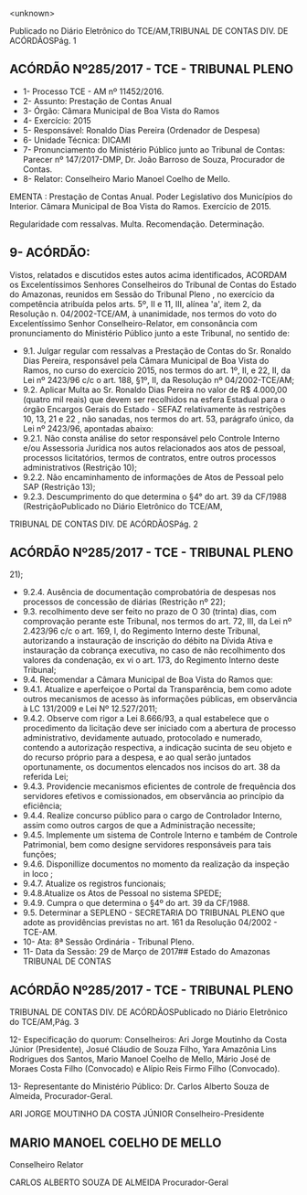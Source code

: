 &lt;unknown&gt;

Publicado  no  Diário Eletrônico do TCE/AM,TRIBUNAL DE CONTAS DIV. DE  ACÓRDÃOSPág. 1

## ACÓRDÃO Nº285/2017 - TCE - TRIBUNAL PLENO

- 1- Processo TCE - AM nº 11452/2016.
- 2- Assunto: Prestação de Contas Anual
- 3- Órgão: Câmara Municipal de Boa Vista do Ramos
- 4- Exercício: 2015
- 5- Responsável: Ronaldo Dias Pereira (Ordenador de Despesa)
- 6- Unidade Técnica: DICAMI
- 7- Pronunciamento  do Ministério  Público  junto  ao Tribunal  de Contas: Parecer  nº 147/2017-DMP, Dr. João Barroso de Souza, Procurador de Contas.
- 8- Relator: Conselheiro Mario Manoel Coelho de Mello.

EMENTA : Prestação de Contas Anual. Poder Legislativo dos Municípios do Interior. Câmara Municipal  de  Boa  Vista  do  Ramos.  Exercício  de 2015.

Regularidade com ressalvas. Multa. Recomendação. Determinação.

## 9- ACÓRDÃO:

Vistos, relatados e discutidos estes autos acima identificados, ACORDAM os Excelentíssimos Senhores Conselheiros do Tribunal de Contas do Estado do Amazonas, reunidos em Sessão do Tribunal Pleno , no exercício da competência atribuída pelos arts. 5º,  II e 11,  III, alínea 'a', item 2, da Resolução n. 04/2002-TCE/AM, à unanimidade, nos termos  do  voto  do  Excelentíssimo  Senhor  Conselheiro-Relator,  em  consonância  com pronunciamento do Ministério Público junto a este Tribunal, no sentido de:

- 9.1. Julgar  regular  com  ressalvas a  Prestação  de  Contas  do Sr.  Ronaldo  Dias Pereira, responsável pela Câmara Municipal de Boa Vista do Ramos, no curso do exercício 2015, nos termos do art. 1º, II, e 22, II, da Lei nº 2423/96 c/c o art. 188, §1º, II, da Resolução nº 04/2002-TCE/AM;
- 9.2.  Aplicar Multa ao  Sr.  Ronaldo Dias Pereira  no valor  de R$ 4.000,00 (quatro mil reais) que devem ser recolhidos na esfera Estadual para o órgão Encargos Gerais do Estado - SEFAZ relativamente às restrições 10, 13,  21 e 22 , não sanadas, nos termos do  art. 53, parágrafo único, da Lei nº 2423/96, apontadas abaixo:
- 9.2.1.   Não  consta  análise  do  setor  responsável   pelo   Controle   Interno   e/ou Assessoria  Jurídica  nos  autos  relacionados  aos  atos   de   pessoal,   processos licitatórios, termos  de contratos,  entre outros processos administrativos (Restrição 10);
- 9.2.2. Não  encaminhamento  de  informações  de  Atos  de  Pessoal  pelo  SAP (Restrição 13);
- 9.2.3. Descumprimento do que determina o §4° do art. 39 da CF/1988 (RestriçãoPublicado  no  Diário Eletrônico do TCE/AM,

TRIBUNAL DE CONTAS DIV. DE  ACÓRDÃOSPág. 2

## ACÓRDÃO Nº285/2017 - TCE - TRIBUNAL PLENO

21);

- 9.2.4.  Ausência de documentação comprobatória de despesas nos processos de concessão de diárias (Restrição nº 22);
- 9.3. recolhimento  deve  ser  feito  no  prazo  de O 30  (trinta)  dias, com  comprovação perante este Tribunal, nos termos do art. 72, III, da Lei nº 2.423/96 c/c o art. 169, I, do  Regimento  Interno  deste  Tribunal,  autorizando  a  instauração  de  inscrição  do débito  na  Dívida  Ativa  e  instauração  da  cobrança  executiva,  no  caso  de  não recolhimento dos valores da condenação, ex vi o  art.  173,  do  Regimento Interno deste Tribunal;
- 9.4.  Recomendar a Câmara Municipal de Boa Vista do Ramos que:
- 9.4.1.  Atualize  e  aperfeiçoe  o  Portal  da  Transparência,  bem  como adote  outros  mecanismos  de  acesso  às  informações  públicas,  em observância à LC 131/2009 e Lei Nº 12.527/2011;
- 9.4.2. Observe  com  rigor  a  Lei  8.666/93,  a  qual  estabelece  que  o procedimento   da   licitação   deve  ser   iniciado   com   a   abertura   de processo administrativo, devidamente autuado, protocolado e numerado,  contendo  a  autorização  respectiva,  a  indicação  sucinta de  seu objeto e  do recurso próprio para a despesa, e  ao qual serão juntados oportunamente, os documentos elencados nos incisos do art. 38 da referida Lei;
- 9.4.3. Providencie  mecanismos  eficientes  de  controle  de frequência dos servidores efetivos e comissionados, em observância ao princípio da eficiência;
- 9.4.4.  Realize  concurso  público  para  o cargo  de Controlador  Interno, assim como outros cargos de que a Administração necessite;
- 9.4.5.  Implemente  um   sistema   de   Controle   Interno  e  também  de Controle Patrimonial, bem como designe servidores responsáveis para tais funções;
- 9.4.6. Disponillize documentos no momento da realização da inspeção in loco ;
- 9.4.7. Atualize os registros funcionais;
- 9.4.8.Atualize os Atos de Pessoal no sistema SPEDE;
- 9.4.9. Cumpra o que determina o §4º do art. 39 da CF/1988.
- 9.5. Determinar a  SEPLENO - SECRETARIA DO TRIBUNAL PLENO que adote as providências previstas no art. 161 da Resolução 04/2002 - TCE-AM.
- 10-  Ata: 8ª Sessão Ordinária - Tribunal Pleno.
- 11-  Data da Sessão: 29 de Março de 2017## Estado do Amazonas TRIBUNAL DE CONTAS

## ACÓRDÃO Nº285/2017 - TCE - TRIBUNAL PLENO

TRIBUNAL DE CONTAS DIV. DE  ACÓRDÃOSPublicado  no  Diário Eletrônico do TCE/AM,Pág. 3

12-  Especificação  do  quorum: Conselheiros: Ari Jorge  Moutinho  da  Costa  Júnior (Presidente),  Josué  Cláudio  de  Souza  Filho,  Yara  Amazônia  Lins  Rodrigues  dos Santos, Mario Manoel Coelho de Mello, Mário José de Moraes Costa Filho (Convocado) e Alípio Reis Firmo Filho (Convocado).

13-  Representante do Ministério Público: Dr. Carlos Alberto Souza de Almeida, Procurador-Geral.

ARI JORGE MOUTINHO DA COSTA JÚNIOR Conselheiro-Presidente

## MARIO MANOEL COELHO DE MELLO

Conselheiro Relator

CARLOS ALBERTO SOUZA DE ALMEIDA Procurador-Geral